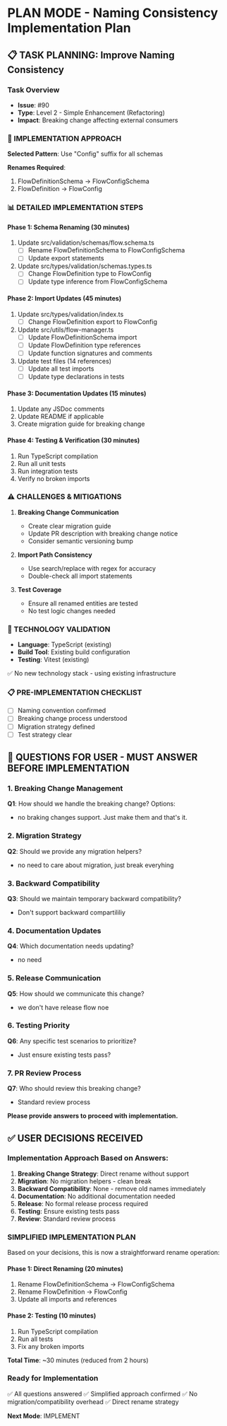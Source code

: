 # PLAN MODE - Naming Consistency Implementation Plan

## 📋 TASK PLANNING: Improve Naming Consistency

### Task Overview

- **Issue**: #90
- **Type**: Level 2 - Simple Enhancement (Refactoring)
- **Impact**: Breaking change affecting external consumers

### 🎯 IMPLEMENTATION APPROACH

**Selected Pattern**: Use "Config" suffix for all schemas

**Renames Required**:

1. FlowDefinitionSchema → FlowConfigSchema
2. FlowDefinition → FlowConfig

### 📊 DETAILED IMPLEMENTATION STEPS

#### Phase 1: Schema Renaming (30 minutes)

1. Update src/validation/schemas/flow.schema.ts
   - [ ] Rename FlowDefinitionSchema to FlowConfigSchema
   - [ ] Update export statements
2. Update src/types/validation/schemas.types.ts
   - [ ] Change FlowDefinition type to FlowConfig
   - [ ] Update type inference from FlowConfigSchema

#### Phase 2: Import Updates (45 minutes)

1. Update src/types/validation/index.ts
   - [ ] Change FlowDefinition export to FlowConfig
2. Update src/utils/flow-manager.ts
   - [ ] Update FlowDefinitionSchema import
   - [ ] Update FlowDefinition type references
   - [ ] Update function signatures and comments

3. Update test files (14 references)
   - [ ] Update all test imports
   - [ ] Update type declarations in tests

#### Phase 3: Documentation Updates (15 minutes)

1. Update any JSDoc comments
2. Update README if applicable
3. Create migration guide for breaking change

#### Phase 4: Testing & Verification (30 minutes)

1. Run TypeScript compilation
2. Run all unit tests
3. Run integration tests
4. Verify no broken imports

### ⚠️ CHALLENGES & MITIGATIONS

1. **Breaking Change Communication**
   - Create clear migration guide
   - Update PR description with breaking change notice
   - Consider semantic versioning bump

2. **Import Path Consistency**
   - Use search/replace with regex for accuracy
   - Double-check all import statements

3. **Test Coverage**
   - Ensure all renamed entities are tested
   - No test logic changes needed

### 🔧 TECHNOLOGY VALIDATION

- **Language**: TypeScript (existing)
- **Build Tool**: Existing build configuration
- **Testing**: Vitest (existing)

✅ No new technology stack - using existing infrastructure

### 📋 PRE-IMPLEMENTATION CHECKLIST

- [ ] Naming convention confirmed
- [ ] Breaking change process understood
- [ ] Migration strategy defined
- [ ] Test strategy clear

## 🤔 QUESTIONS FOR USER - MUST ANSWER BEFORE IMPLEMENTATION

### 1. Breaking Change Management

**Q1**: How should we handle the breaking change? Options:

- no braking changes support. Just make them and that's it.

### 2. Migration Strategy

**Q2**: Should we provide any migration helpers?

- no need to care about migration, just break everyhing

### 3. Backward Compatibility

**Q3**: Should we maintain temporary backward compatibility?

- Don't support backward compartililiy

### 4. Documentation Updates

**Q4**: Which documentation needs updating?

- no need

### 5. Release Communication

**Q5**: How should we communicate this change?

- we don't have release flow noe

### 6. Testing Priority

**Q6**: Any specific test scenarios to prioritize?

- Just ensure existing tests pass?

### 7. PR Review Process

**Q7**: Who should review this breaking change?

- Standard review process

**Please provide answers to proceed with implementation.**

## ✅ USER DECISIONS RECEIVED

### Implementation Approach Based on Answers:

1. **Breaking Change Strategy**: Direct rename without support
2. **Migration**: No migration helpers - clean break
3. **Backward Compatibility**: None - remove old names immediately
4. **Documentation**: No additional documentation needed
5. **Release**: No formal release process required
6. **Testing**: Ensure existing tests pass
7. **Review**: Standard review process

### SIMPLIFIED IMPLEMENTATION PLAN

Based on your decisions, this is now a straightforward rename operation:

#### Phase 1: Direct Renaming (20 minutes)

1. Rename FlowDefinitionSchema → FlowConfigSchema
2. Rename FlowDefinition → FlowConfig
3. Update all imports and references

#### Phase 2: Testing (10 minutes)

1. Run TypeScript compilation
2. Run all tests
3. Fix any broken imports

**Total Time**: ~30 minutes (reduced from 2 hours)

### Ready for Implementation

✅ All questions answered
✅ Simplified approach confirmed
✅ No migration/compatibility overhead
✅ Direct rename strategy

**Next Mode**: IMPLEMENT
